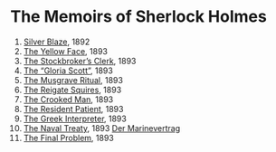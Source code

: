 # The Memoirs of Sherlock Holmes

1. [Silver Blaze](/src/memo/silv/en/content), 1892
2. [The Yellow Face](/src/memo/yell/en/content), 1893
3. [The Stockbroker’s Clerk](/src/memo/stoc/en/content), 1893
4. [The “Gloria Scott”](/src/memo/glor/en/content), 1893
5. [The Musgrave Ritual](/src/memo/musg/en/content), 1893
6. [The Reigate Squires](/src/memo/reig/en/content), 1893
7. [The Crooked Man](/src/memo/croo/en/content), 1893
8. [The Resident Patient](/src/memo/resi/en/content), 1893
9. [The Greek Interpreter](/src/memo/gree/en/content), 1893
10. [The Naval Treaty](/src/memo/nava/en/content), 1893 [Der Marinevertrag](/src/memo/nava/de/content)
11. [The Final Problem](/src/memo/fina/en/content), 1893